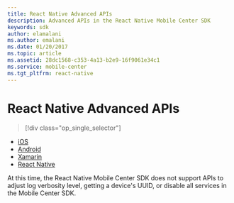 ```yaml
---
title: React Native Advanced APIs
description: Advanced APIs in the React Native Mobile Center SDK
keywords: sdk
author: elamalani
ms.author: emalani
ms.date: 01/20/2017
ms.topic: article
ms.assetid: 28dc1568-c353-4a13-b2e9-16f9061e34c1
ms.service: mobile-center
ms.tgt_pltfrm: react-native
---
```


# React Native Advanced APIs

> [!div class="op_single_selector"]
- [iOS](ios.md)
- [Android](android.md)
- [Xamarin](xamarin.md)
- [React Native](react-native.md)

At this time, the React Native Mobile Center SDK does not support APIs to adjust log verbosity level, getting a device's UUID, or disable all services in the Mobile Center SDK.
